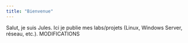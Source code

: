 ```yaml
---
title: "Bienvenue"
---
```

Salut, je suis Jules. Ici je publie mes labs/projets (Linux, Windows Server, réseau, etc.).
MODIFICATIONS